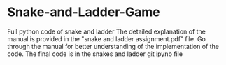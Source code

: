# Snake-and-Ladder-Game
Full python code of snake and ladder
The detailed explanation of the manual is provided in the "snake and ladder assignment.pdf" file. Go through the manual for better understanding of the implementation of the code. The final code is in the snakes and ladder git ipynb file

